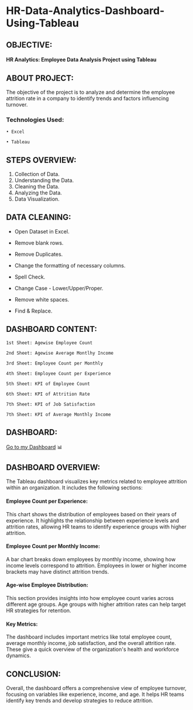 # HR-Data-Analytics-Dashboard-Using-Tableau



## OBJECTIVE:

#### HR Analytics: Employee Data Analysis Project using Tableau 

## ABOUT PROJECT:

The objective of the project is to analyze and determine the employee attrition rate in a company to identify trends and factors influencing turnover.

### Technologies Used:

    • Excel

    • Tableau

    
## STEPS OVERVIEW:

1) Collection of Data.
2) Understanding the Data.
3) Cleaning the Data.
4) Analyzing the Data.
5) Data Visualization.

## DATA CLEANING:

   - Open Dataset in Excel.

   - Remove blank rows.

   - Remove Duplicates.

   - Change the formatting of necessary columns.

   - Spell Check.

   - Change Case - Lower/Upper/Proper.

   - Remove white spaces.

   - Find & Replace.

## DASHBOARD CONTENT:

    1st Sheet: Agewise Employee Count 
    
    2nd Sheet: Agewise Average Montlhy Income 
    
    3rd Sheet: Employee Count per Monthly 
    
    4th Sheet: Employee Count per Experience 
    
    5th Sheet: KPI of Employee Count 
    
    6th Sheet: KPI of Attrition Rate 
    
    7th Sheet: KPI of Job Satisfaction 

    7th Sheet: KPI of Average Monthly Income

## DASHBOARD:

[Go to my Dashboard](https://public.tableau.com/views/Book1_17277687202940/Dashboard1?:language=en-GB&:sid=&:redirect=auth&:display_count=n&:origin=viz_share_link) 📊


## DASHBOARD OVERVIEW:

The Tableau dashboard visualizes key metrics related to employee attrition within an organization. It includes the following sections:

#### Employee Count per Experience:
This chart shows the distribution of employees based on their years of experience. It highlights the relationship between experience levels and attrition rates, allowing HR teams to identify experience groups with higher attrition.

#### Employee Count per Monthly Income:
A bar chart breaks down employees by monthly income, showing how income levels correspond to attrition. Employees in lower or higher income brackets may have distinct attrition trends.

#### Age-wise Employee Distribution:
This section provides insights into how employee count varies across different age groups. Age groups with higher attrition rates can help target HR strategies for retention.

#### Key Metrics:
The dashboard includes important metrics like total employee count, average monthly income, job satisfaction, and the overall attrition rate. These give a quick overview of the organization's health and workforce dynamics.

## CONCLUSION:

Overall, the dashboard offers a comprehensive view of employee turnover, focusing on variables like experience, income, and age. It helps HR teams identify key trends and develop strategies to reduce attrition.



